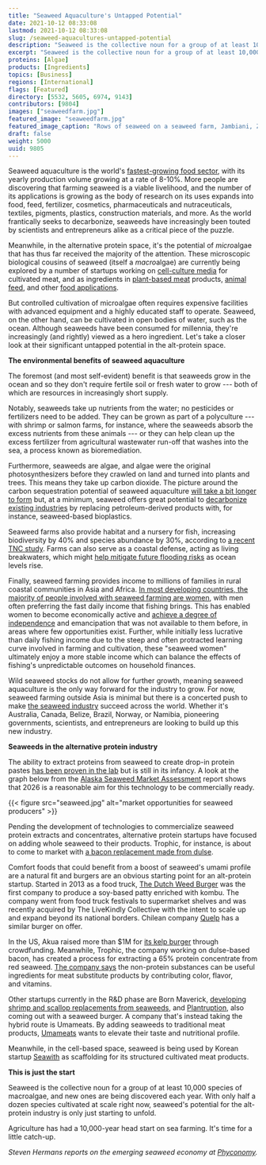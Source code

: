 ```yaml
---
title: "Seaweed Aquaculture's Untapped Potential"
date: 2021-10-12 08:33:08
lastmod: 2021-10-12 08:33:08
slug: /seaweed-aquacultures-untapped-potential
description: "Seaweed is the collective noun for a group of at least 10,000 species of macroalgae, and new species are being discovered each year. Although seaweeds have been consumed for millennia, they’re increasingly (and rightly) viewed as a hero ingredient. With only half a dozen species cultivated at scale right now, seaweed’s potential for the alt-protein industry is only just starting to unfold."
excerpt: "Seaweed is the collective noun for a group of at least 10,000 species of macroalgae, and new species are being discovered each year. Although seaweeds have been consumed for millennia, they’re increasingly (and rightly) viewed as a hero ingredient. With only half a dozen species cultivated at scale right now, seaweed’s potential for the alt-protein industry is only just starting to unfold."
proteins: [Algae]
products: [Ingredients]
topics: [Business]
regions: [International]
flags: [Featured]
directory: [5532, 5605, 6974, 9143]
contributors: [9804]
images: ["seaweedfarm.jpg"]
featured_image: "seaweedfarm.jpg"
featured_image_caption: "Rows of seaweed on a seaweed farm, Jambiani, Zanzibar island, Tanzania. Ventura/Shutterstock.com"
draft: false
weight: 5000
uuid: 9805
---
```

Seaweed aquaculture is the world's [fastest-growing food
sector](https://www.frontiersin.org/articles/10.3389/fmars.2017.00100/full),
with its yearly production volume growing at a rate of 8-10%. More
people are discovering that farming seaweed is a viable livelihood, and
the number of its applications is growing as the body of research on its
uses expands into food, feed, fertilizer, cosmetics, pharmaceuticals and
nutraceuticals, textiles, pigments, plastics, construction materials,
and more. As the world frantically seeks to decarbonize, seaweeds have
increasingly been touted by scientists and entrepreneurs alike as a
critical piece of the puzzle.

Meanwhile, in the alternative protein space, it's the potential of
*micro*algae that has thus far received the majority of the attention.
These microscopic biological cousins of seaweed (itself a *macro*algae)
are currently being explored by a number of startups working on
[cell-culture
media](https://www.proteinreport.org/nurturing-proteins-algae-and-mycelia)
for cultivated meat, and as ingredients in [plant-based
meat](https://www.foodnavigator-usa.com/Article/2021/09/22/Tofurky-teams-up-with-Triton-Algae-Innovations-for-algae-fueled-meat-innovations-set-to-launch-in-Q1-2022)
products, [animal
feed](https://www.wales247.co.uk/project-reveals-how-algae-could-play-crucial-role-in-sustainable-food-production),
and other [food
applications](https://www.bbc.co.uk/news/av/technology-58748128). 

But controlled cultivation of microalgae often requires expensive
facilities with advanced equipment and a highly educated staff to
operate. Seaweed, on the other hand, can be cultivated in open bodies of
water, such as the ocean. Although seaweeds have been consumed for
millennia, they're increasingly (and rightly) viewed as a hero
ingredient. Let's take a closer look at their significant untapped
potential in the alt-protein space. 

**The environmental benefits of seaweed aquaculture**

The foremost (and most self-evident) benefit is that seaweeds grow in
the ocean and so they don't require fertile soil or fresh water to grow
--- both of which are resources in increasingly short supply. 

Notably, seaweeds take up nutrients from the water; no pesticides or
fertilizers need to be added. They can be grown as part of a polyculture
--- with shrimp or salmon farms, for instance, where the seaweeds absorb
the excess nutrients from these animals --- or they can help clean up
the excess fertilizer from agricultural wastewater run-off that washes
into the sea, a process known as bioremediation.

Furthermore, seaweeds are algae, and algae were the original
photosynthesizers before they crawled on land and turned into plants and
trees. This means they take up carbon dioxide. The picture around the
carbon sequestration potential of seaweed aquaculture [will take a bit
longer to form](https://www.oceans2050.com/seaweed) but, at a minimum,
seaweed offers great potential to [decarbonize existing
industries](https://seaweedclimatesolution.com/) by replacing
petroleum-derived products with, for instance,
seaweed-based bioplastics. 

Seaweed farms also provide habitat and a nursery for fish, increasing
biodiversity by 40% and species abundance by 30%, according to [a recent
TNC
study](https://www.globalseafood.org/advocate/tnc-restorative-aquaculture-can-improve-marine-habitats-biodiversity/).
Farms can also serve as a coastal defense, acting as living breakwaters,
which might [help mitigate future flooding
risks](https://onlinelibrary.wiley.com/doi/full/10.1111/raq.12483) as
ocean levels rise.  

Finally, seaweed farming provides income to millions of families in
rural coastal communities in Asia and Africa. [In most developing
countries, the majority of people involved with seaweed farming are
women](https://www.researchgate.net/publication/320301776_The_role_of_women_in_seaweed_aquaculture_in_the_Western_Indian_Ocean_and_South-East_Asia),
with men often preferring the fast daily income that fishing brings.
This has enabled women to become economically active and [achieve a
degree of
independence](https://www.tandfonline.com/doi/full/10.1080/09670262.2017.1357084)
and emancipation that was not available to them before, in areas where
few opportunities exist. Further, while initially less lucrative than
daily fishing income due to the steep and often protracted learning
curve involved in farming and cultivation, these "seaweed women"
ultimately enjoy a more stable income which can balance the effects of
fishing's unpredictable outcomes on household finances. 

Wild seaweed stocks do not allow for further growth, meaning seaweed
aquaculture is the only way forward for the industry to grow. For now,
seaweed farming outside Asia is minimal but there is a concerted push to
make [the seaweed industry](https://phyconomy.net/database/) succeed
across the world. Whether it's Australia, Canada, Belize, Brazil,
Norway, or Namibia, pioneering governments, scientists, and
entrepreneurs are looking to build up this new industry.

**Seaweeds in the alternative protein industry**

The ability to extract proteins from seaweed to create drop-in protein
pastes [has been proven in the
lab](https://www.dtu.dk/english/news/2019/03/dynamo-theme-4-from-seaweed-to-proteins)
but is still in its infancy. A look at the graph below from the [Alaska
Seaweed Market
Assessment](https://phyconomy.net/articles/alaskas-fledgling-seaweed-growers-need-to-lower-costs-to-access-new-markets/) report
shows that 2026 is a reasonable aim for this technology to be
commercially ready. 

{{< figure src="seaweed.jpg" alt="market opportunities for seaweed producers" >}}

Pending the development of technologies to commercialize seaweed protein
extracts and concentrates, alternative protein startups have focused on
adding whole seaweed to their products. Trophic, for instance, is about
to come to market with [a bacon replacement made from
dulse](https://grist.org/fix/this-startup-says-seaweed-is-the-secret-to-a-better-faux-burger-and-a-healthier-climate/).

Comfort foods that could benefit from a boost of seaweed's umami profile
are a natural fit and burgers are an obvious starting point for an
alt-protein startup. Started in 2013 as a food truck, [The Dutch Weed
Burger](https://dutchweedburger.com/) was the first company to produce a
soy-based patty enriched with kombu. The company went from food truck
festivals to supermarket shelves and was recently acquired by The
LiveKindly Collective with the intent to scale up and expand beyond its
national borders. Chilean company [Quelp](https://quelp.cl/) has a
similar burger on offer. 

In the US, Akua raised more than \$1M for [its kelp
burger](https://republic.co/akua) through crowdfunding. Meanwhile,
Trophic, the company working on dulse-based bacon, has created a process
for extracting a 65% protein concentrate from red seaweed. [The company
says](https://www.foodnavigator-usa.com/Article/2020/05/22/Trophic-explores-potential-of-red-seaweed-protein-concentrate-as-multi-functional-ingredient-in-plant-based-meat-seafood)
the non-protein substances can be useful ingredients for meat substitute
products by contributing color, flavor, and vitamins. 

Other startups currently in the R&D phase are Born Maverick, [developing
shrimp and scallop replacements from
seaweeds](https://www.newsletter.co.uk/business/consumer/ni-based-company-born-maverick-develops-foods-of-the-future-3368766),
and [Plantruption](https://www.plantruption.com/), also coming out with
a seaweed burger. A company that's instead taking the hybrid route is
Umameats. By adding seaweeds to traditional meat products,
[Umameats](https://umameats.nl/) wants to elevate their taste and
nutritional profile. 

Meanwhile, in the cell-based space, seaweed is being used by Korean
startup [Seawith](http://seawith.net/en/) as scaffolding for its
structured cultivated meat products.

**This is just the start**

Seaweed is the collective noun for a group of at least 10,000 species of
macroalgae, and new ones are being discovered each year. With only half
a dozen species cultivated at scale right now, seaweed's potential for
the alt-protein industry is only just starting to unfold. 

Agriculture has had a 10,000-year head start on sea farming. It's time
for a little catch-up.

*Steven Hermans reports on the emerging seaweed economy at*
[*Phyconomy*](https://phyconomy.net/)*.*

